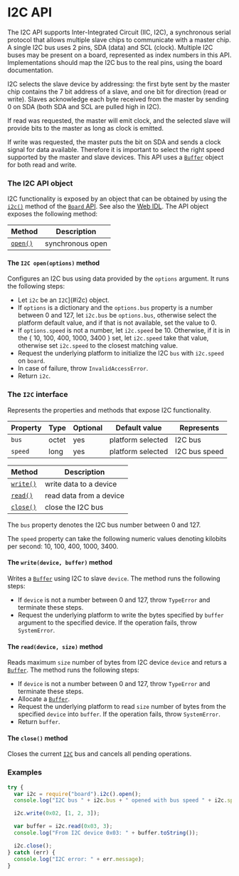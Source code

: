 I2C API
=======

The I2C API supports Inter-Integrated Circuit (IIC, I2C), a synchronous serial protocol that allows multiple slave chips to communicate with a master chip. A single I2C bus uses 2 pins, SDA (data) and SCL (clock). Multiple I2C buses may be present on a board, represented as index numbers in this API. Implementations should map the I2C bus to the real pins, using the board documentation.

I2C selects the slave device by addressing: the first byte sent by the master chip contains the 7 bit address of a slave, and one bit for direction (read or write). Slaves acknowledge each byte received from the master by sending 0 on SDA (both SDA and SCL are pulled high in I2C).

If read was requested, the master will emit clock, and the selected slave will provide bits to the master as long as clock is emitted.

If write was requested, the master puts the bit on SDA and sends a clock signal for data available.
Therefore it is important to select the right speed supported by the master and slave devices.
This API uses a [`Buffer`](../README.md/#buffer) object for both read and write.

<a name="apiobject"></a>
### The I2C API object
I2C functionality is exposed by an object that can be obtained by using the [`i2c()`](./README.md/#i2c) method of the [`Board` API](./README.md/#board). See also the [Web IDL](./webidl.md). The API object exposes the following method:

| Method              | Description      |
| ---                 | ---              |
| [`open()`](#open)   | synchronous open |

<a name="open"></a>
#### The `I2C open(options)` method
Configures an I2C bus using data provided by the `options` argument. It runs the following steps:
- Let `i2c` be an `I2C`](#i2c) object.
- If `options` is a dictionary and the `options.bus` property is a number between 0 and 127, let `i2c.bus` be `options.bus`, otherwise select the platform default value, and if that is not available, set the value to 0.
- If `options.speed` is not a number, let `i2c.speed` be 10. Otherwise, if it is in the { 10, 100, 400, 1000, 3400 } set, let `i2c.speed` take that value, otherwise set `i2c.speed` to the closest matching value.
- Request the underlying platform to initialize the I2C `bus` with `i2c.speed` on `board`.
- In case of failure, throw `InvalidAccessError`.
- Return `i2c`.

<a name="i2c"></a>
### The `I2C` interface
Represents the properties and methods that expose I2C functionality.

| Property   | Type   | Optional | Default value | Represents |
| ---        | ---    | ---      | ---           | ---        |
| `bus`      | octet  | yes      | platform selected | I2C bus |
| `speed`    | long   | yes      | platform selected | I2C bus speed |

| Method              | Description             |
| ---                 | ---                     |
| [`write()`](#write) | write data to a device  |
| [`read()`](#read)   | read data from a device |
| [`close()`](#close) | close the I2C bus       |

The `bus` property denotes the I2C bus number between 0 and 127.

The `speed` property can take the following numeric values denoting kilobits per second: 10, 100, 400, 1000, 3400.

<a name="write"></a>
#### The `write(device, buffer)` method
Writes a [`Buffer`](../README.md/#buffer) using I2C to slave `device`. The method runs the following steps:
- If `device` is not a number between 0 and 127, throw `TypeError` and terminate these steps.
- Request the underlying platform to write the bytes specified by `buffer` argument to the specified device. If the operation fails, throw `SystemError`.

<a name="read"></a>
#### The `read(device, size)` method
Reads maximum `size` number of bytes from I2C device `device` and returs a [`Buffer`](../README.md/#buffer). The method runs the following steps:
- If `device` is not a number between 0 and 127, throw `TypeError` and terminate these steps.
- Allocate a [`Buffer`](../README.md/#buffer).
- Request the underlying platform to read `size` number of bytes from the specified `device` into `buffer`. If the operation fails, throw `SystemError`.
- Return `buffer`.

<a name="close"></a>
#### The `close()` method
Closes the current [`I2C`](#i2c) bus and cancels all pending operations.

### Examples

```javascript
try {
  var i2c = require("board").i2c().open();
  console.log("I2C bus " + i2c.bus + " opened with bus speed " + i2c.speed);

  i2c.write(0x02, [1, 2, 3]);

  var buffer = i2c.read(0x03, 3);
  console.log("From I2C device 0x03: " + buffer.toString());

  i2c.close();
} catch (err) {
  console.log("I2C error: " + err.message);
}
```
